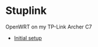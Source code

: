 # Stuplink

OpenWRT on my TP-Link Archer C7

- [Initial setup](74ed7647-9cb4-40ad-9edf-87c43c35b7b5.md)
